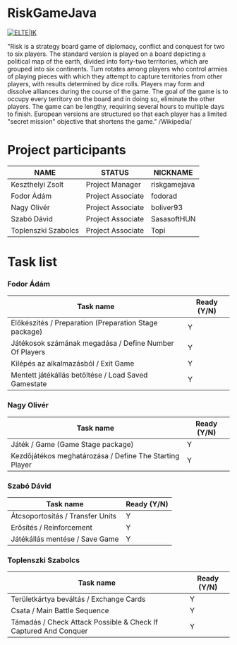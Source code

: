 # RiskGameJava

[![ELTE|IK](http://progalap.elte.hu/downloads/seged/eTananyag/css/arculat/elte_plus_ik.png)](http://www.inf.elte.hu/Lapok/kezdolap.aspx)

"Risk is a strategy board game of diplomacy, conflict and conquest for two to six players. The standard version is played on a board depicting a political map of the earth, divided into forty-two territories, which are grouped into six continents. Turn rotates among players who control armies of playing pieces with which they attempt to capture territories from other players, with results determined by dice rolls. Players may form and dissolve alliances during the course of the game. The goal of the game is to occupy every territory on the board and in doing so, eliminate the other players. The game can be lengthy, requiring several hours to multiple days to finish. European versions are structured so that each player has a limited "secret mission" objective that shortens the game." /Wikipedia/

# Project participants

| NAME | STATUS | NICKNAME |
| ------ | ------ | ------ |
| Keszthelyi Zsolt | Project Manager | riskgamejava |
| Fodor Ádám | Project Associate | fodorad |
| Nagy Olivér | Project Associate | boliver93 |
| Szabó Dávid | Project Associate | SasasoftHUN |
| Toplenszki Szabolcs | Project Associate | Topi |

# Task list

### Fodor Ádám
| Task name | Ready (Y/N) |
| ------ | ------ |
| Előkészítés / Preparation (Preparation Stage package) | Y |
| Játékosok számának megadása / Define Number Of Players | Y |
| Kilépés az alkalmazásból / Exit Game | Y |
| Mentett játékállás betöltése / Load Saved Gamestate| Y |

### Nagy Olivér
| Task name | Ready (Y/N) |
| ------ | ------ |
| Játék / Game (Game Stage package) | Y |
| Kezdőjátékos meghatározása / Define The Starting Player | Y |

### Szabó Dávid
| Task name | Ready (Y/N) |
| ------ | ------ |
| Átcsoportosítás / Transfer Units | Y |
| Erősítés / Reinforcement | Y |
| Játékállás mentése / Save Game | Y |

### Toplenszki Szabolcs
| Task name | Ready (Y/N) |
| ------ | ------ |
| Területkártya beváltás / Exchange Cards | Y |
| Csata / Main Battle Sequence | Y |
| Támadás / Check Attack Possible & Check If Captured And Conquer | Y |